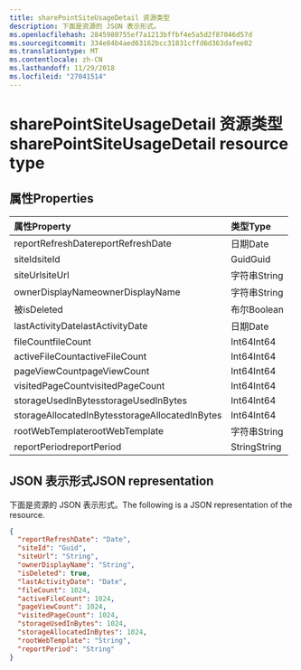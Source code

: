 ```yaml
---
title: sharePointSiteUsageDetail 资源类型
description: 下面是资源的 JSON 表示形式。
ms.openlocfilehash: 2845980755ef7a1213bffbf4e5a5d2f87046d57d
ms.sourcegitcommit: 334e84b4aed63162bcc31831cffd6d363dafee02
ms.translationtype: MT
ms.contentlocale: zh-CN
ms.lasthandoff: 11/29/2018
ms.locfileid: "27041514"
---
```

# <a name="sharepointsiteusagedetail-resource-type"></a><span data-ttu-id="10d36-103">sharePointSiteUsageDetail 资源类型</span><span class="sxs-lookup"><span data-stu-id="10d36-103">sharePointSiteUsageDetail resource type</span></span>

## <a name="properties"></a><span data-ttu-id="10d36-104">属性</span><span class="sxs-lookup"><span data-stu-id="10d36-104">Properties</span></span>

| <span data-ttu-id="10d36-105">属性</span><span class="sxs-lookup"><span data-stu-id="10d36-105">Property</span></span>                | <span data-ttu-id="10d36-106">类型</span><span class="sxs-lookup"><span data-stu-id="10d36-106">Type</span></span>    |
| :---------------------- | :------ |
| <span data-ttu-id="10d36-107">reportRefreshDate</span><span class="sxs-lookup"><span data-stu-id="10d36-107">reportRefreshDate</span></span>       | <span data-ttu-id="10d36-108">日期</span><span class="sxs-lookup"><span data-stu-id="10d36-108">Date</span></span>    |
| <span data-ttu-id="10d36-109">siteId</span><span class="sxs-lookup"><span data-stu-id="10d36-109">siteId</span></span>                  | <span data-ttu-id="10d36-110">Guid</span><span class="sxs-lookup"><span data-stu-id="10d36-110">Guid</span></span>  |
| <span data-ttu-id="10d36-111">siteUrl</span><span class="sxs-lookup"><span data-stu-id="10d36-111">siteUrl</span></span>                 | <span data-ttu-id="10d36-112">字符串</span><span class="sxs-lookup"><span data-stu-id="10d36-112">String</span></span>  |
| <span data-ttu-id="10d36-113">ownerDisplayName</span><span class="sxs-lookup"><span data-stu-id="10d36-113">ownerDisplayName</span></span>        | <span data-ttu-id="10d36-114">字符串</span><span class="sxs-lookup"><span data-stu-id="10d36-114">String</span></span>  |
| <span data-ttu-id="10d36-115">被</span><span class="sxs-lookup"><span data-stu-id="10d36-115">isDeleted</span></span>               | <span data-ttu-id="10d36-116">布尔</span><span class="sxs-lookup"><span data-stu-id="10d36-116">Boolean</span></span> |
| <span data-ttu-id="10d36-117">lastActivityDate</span><span class="sxs-lookup"><span data-stu-id="10d36-117">lastActivityDate</span></span>        | <span data-ttu-id="10d36-118">日期</span><span class="sxs-lookup"><span data-stu-id="10d36-118">Date</span></span>    |
| <span data-ttu-id="10d36-119">fileCount</span><span class="sxs-lookup"><span data-stu-id="10d36-119">fileCount</span></span>               | <span data-ttu-id="10d36-120">Int64</span><span class="sxs-lookup"><span data-stu-id="10d36-120">Int64</span></span>   |
| <span data-ttu-id="10d36-121">activeFileCount</span><span class="sxs-lookup"><span data-stu-id="10d36-121">activeFileCount</span></span>         | <span data-ttu-id="10d36-122">Int64</span><span class="sxs-lookup"><span data-stu-id="10d36-122">Int64</span></span>   |
| <span data-ttu-id="10d36-123">pageViewCount</span><span class="sxs-lookup"><span data-stu-id="10d36-123">pageViewCount</span></span>           | <span data-ttu-id="10d36-124">Int64</span><span class="sxs-lookup"><span data-stu-id="10d36-124">Int64</span></span>   |
| <span data-ttu-id="10d36-125">visitedPageCount</span><span class="sxs-lookup"><span data-stu-id="10d36-125">visitedPageCount</span></span>        | <span data-ttu-id="10d36-126">Int64</span><span class="sxs-lookup"><span data-stu-id="10d36-126">Int64</span></span>   |
| <span data-ttu-id="10d36-127">storageUsedInBytes</span><span class="sxs-lookup"><span data-stu-id="10d36-127">storageUsedInBytes</span></span>      | <span data-ttu-id="10d36-128">Int64</span><span class="sxs-lookup"><span data-stu-id="10d36-128">Int64</span></span>   |
| <span data-ttu-id="10d36-129">storageAllocatedInBytes</span><span class="sxs-lookup"><span data-stu-id="10d36-129">storageAllocatedInBytes</span></span> | <span data-ttu-id="10d36-130">Int64</span><span class="sxs-lookup"><span data-stu-id="10d36-130">Int64</span></span>   |
| <span data-ttu-id="10d36-131">rootWebTemplate</span><span class="sxs-lookup"><span data-stu-id="10d36-131">rootWebTemplate</span></span>         | <span data-ttu-id="10d36-132">字符串</span><span class="sxs-lookup"><span data-stu-id="10d36-132">String</span></span>  |
| <span data-ttu-id="10d36-133">reportPeriod</span><span class="sxs-lookup"><span data-stu-id="10d36-133">reportPeriod</span></span>            | <span data-ttu-id="10d36-134">String</span><span class="sxs-lookup"><span data-stu-id="10d36-134">String</span></span>  |

## <a name="json-representation"></a><span data-ttu-id="10d36-135">JSON 表示形式</span><span class="sxs-lookup"><span data-stu-id="10d36-135">JSON representation</span></span>

<span data-ttu-id="10d36-136">下面是资源的 JSON 表示形式。</span><span class="sxs-lookup"><span data-stu-id="10d36-136">The following is a JSON representation of the resource.</span></span>

<!-- {
  "blockType": "resource",
  "@odata.type": "microsoft.graph.sharePointSiteUsageDetail"
} -->

```json
{
  "reportRefreshDate": "Date", 
  "siteId": "Guid", 
  "siteUrl": "String", 
  "ownerDisplayName": "String", 
  "isDeleted": true, 
  "lastActivityDate": "Date", 
  "fileCount": 1024, 
  "activeFileCount": 1024, 
  "pageViewCount": 1024, 
  "visitedPageCount": 1024, 
  "storageUsedInBytes": 1024, 
  "storageAllocatedInBytes": 1024, 
  "rootWebTemplate": "String", 
  "reportPeriod": "String"
}
```
